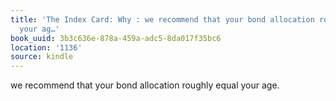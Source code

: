 ```yaml
---
title: 'The Index Card: Why : we recommend that your bond allocation roughly equal
  your ag…'
book_uuid: 3b3c636e-878a-459a-adc5-8da017f35bc6
location: '1136'
source: kindle
---
```


we recommend that your bond allocation roughly equal your age.